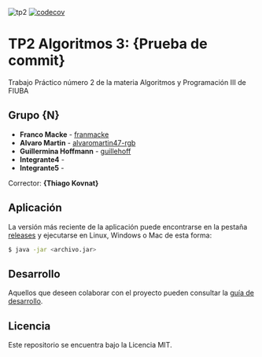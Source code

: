 ![tp2](https://github.com/alvaromartin47-rgb/algo3_tp2_1C2022/actions/workflows/build.yml/badge.svg) [![codecov](https://codecov.io/gh/alvaromartin47-rgb/algo3_tp2_1C2022/branch/master/graph/badge.svg)](https://codecov.io/gh/fiuba/algo3_proyecto_base_tp2)

# TP2 Algoritmos 3: {Prueba de commit}

Trabajo Práctico número 2 de la materia Algoritmos y Programación III de FIUBA

## Grupo {N}

* **Franco Macke** - [franmacke](https://github.com/franmacke)
* **Alvaro Martin** - [alvaromartin47-rgb](https://github.com/alvaromartin47-rgb)
* **Guillermina Hoffmann** - [guillehoff](https://github.com/guillehoff)
* **Integrante4** - []()
* **Integrante5** - []()

Corrector: **{Thiago Kovnat}**

## Aplicación

La versión más reciente de la aplicación puede encontrarse en la pestaña [releases](https://github.com/alvaromartin47-rgb/algo3_tp2_1C2022/releases/latest) y ejecutarse en Linux, Windows o Mac de esta forma:

```bash
$ java -jar <archivo.jar>
```

## Desarrollo

Aquellos que deseen colaborar con el proyecto pueden consultar la [guía de desarrollo](./docs/Desarrollo.md).

## Licencia

Este repositorio se encuentra bajo la Licencia MIT.
